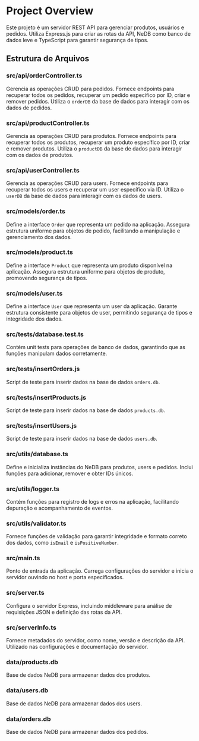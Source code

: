 # Project Overview
Este projeto é um servidor REST API para gerenciar produtos, usuários e pedidos. Utiliza Express.js para criar as rotas da API, NeDB como banco de dados leve e TypeScript para garantir segurança de tipos.

## Estrutura de Arquivos

### src/api/orderController.ts
Gerencia as operações CRUD para pedidos. Fornece endpoints para recuperar todos os pedidos, recuperar um pedido específico por ID, criar e remover pedidos. Utiliza o `orderDB` da base de dados para interagir com os dados de pedidos.

### src/api/productController.ts
Gerencia as operações CRUD para produtos. Fornece endpoints para recuperar todos os produtos, recuperar um produto específico por ID, criar e remover produtos. Utiliza o `productDB` da base de dados para interagir com os dados de produtos.

### src/api/userController.ts
Gerencia as operações CRUD para users. Fornece endpoints para recuperar todos os users e recuperar um user específico via ID. Utiliza o `userDB` da base de dados para interagir com os dados de users.

### src/models/order.ts
Define a interface `Order` que representa um pedido na aplicação. Assegura estrutura uniforme para objetos de pedido, facilitando a manipulação e gerenciamento dos dados.

### src/models/product.ts
Define a interface `Product` que representa um produto disponível na aplicação. Assegura estrutura uniforme para objetos de produto, promovendo segurança de tipos.

### src/models/user.ts
Define a interface `User` que representa um user da aplicação. Garante estrutura consistente para objetos de user, permitindo segurança de tipos e integridade dos dados.

### src/tests/database.test.ts
Contém unit tests para operações de banco de dados, garantindo que as funções manipulam dados corretamente.

### src/tests/insertOrders.js
Script de teste para inserir dados na base de dados `orders.db`.

### src/tests/insertProducts.js
Script de teste para inserir dados na base de dados `products.db`.

### src/tests/insertUsers.js
Script de teste para inserir dados na base de dados `users.db`.

### src/utils/database.ts
Define e inicializa instâncias do NeDB para produtos, users e pedidos. Inclui funções para adicionar, remover e obter IDs únicos.

### src/utils/logger.ts
Contém funções para registro de logs e erros na aplicação, facilitando depuração e acompanhamento de eventos.

### src/utils/validator.ts
Fornece funções de validação para garantir integridade e formato correto dos dados, como `isEmail` e `isPositiveNumber`.

### src/main.ts
Ponto de entrada da aplicação. Carrega configurações do servidor e inicia o servidor ouvindo no host e porta especificados.

### src/server.ts
Configura o servidor Express, incluindo middleware para análise de requisições JSON e definição das rotas da API.

### src/serverInfo.ts
Fornece metadados do servidor, como nome, versão e descrição da API. Utilizado nas configurações e documentação do servidor.

### data/products.db
Base de dados NeDB para armazenar dados dos produtos.

### data/users.db
Base de dados NeDB para armazenar dados dos users.

### data/orders.db
Base de dados NeDB para armazenar dados dos pedidos.
